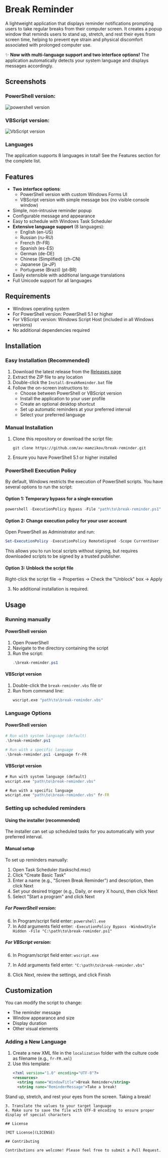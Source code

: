 # Break Reminder

A lightweight application that displays reminder notifications prompting users to take regular breaks from their computer screen. It creates a popup window that reminds users to stand up, stretch, and rest their eyes from screen time, helping to prevent eye strain and physical discomfort associated with prolonged computer use.

✨ **Now with multi-language support and two interface options!** The application automatically detects your system language and displays messages accordingly.

## Screenshots

### PowerShell version:

![powershell version](screenshots/ps.png)

### VBScript version:

![VbScript version](screenshots/vb.png)

### Languages
The application supports 8 languages in total! See the Features section for the complete list.

## Features

- **Two interface options**:
  - PowerShell version with custom Windows Forms UI
  - VBScript version with simple message box (no visible console window)
- Simple, non-intrusive reminder popup
- Configurable message and appearance
- Easy to schedule with Windows Task Scheduler
- **Extensive language support** (8 languages):
  - English (en-US)
  - Russian (ru-RU)
  - French (fr-FR)
  - Spanish (es-ES)
  - German (de-DE)
  - Chinese (Simplified) (zh-CN)
  - Japanese (ja-JP)
  - Portuguese (Brazil) (pt-BR)
- Easily extensible with additional language translations
- Full Unicode support for all languages

## Requirements

- Windows operating system
- For PowerShell version: PowerShell 5.1 or higher
- For VBScript version: Windows Script Host (included in all Windows versions)
- No additional dependencies required

## Installation

### Easy Installation (Recommended)

1. Download the latest release from the [Releases page](https://github.com/av-mamzikov/break-reminder/releases)
2. Extract the ZIP file to any location
3. Double-click the `Install-BreakReminder.bat` file
4. Follow the on-screen instructions to:
   - Choose between PowerShell or VBScript version
   - Install the application to your user profile
   - Create an optional desktop shortcut
   - Set up automatic reminders at your preferred interval
   - Select your preferred language

### Manual Installation

1. Clone this repository or download the script file:
   ```
   git clone https://github.com/av-mamzikov/break-reminder.git
   ```
2. Ensure you have PowerShell 5.1 or higher installed

### PowerShell Execution Policy

By default, Windows restricts the execution of PowerShell scripts. You have several options to run the script:

#### Option 1: Temporary bypass for a single execution

```powershell
powershell -ExecutionPolicy Bypass -File "path\to\break-reminder.ps1"
```

#### Option 2: Change execution policy for your user account

Open PowerShell as Administrator and run:

```powershell
Set-ExecutionPolicy -ExecutionPolicy RemoteSigned -Scope CurrentUser
```

This allows you to run local scripts without signing, but requires downloaded scripts to be signed by a trusted publisher.

#### Option 3: Unblock the script file

Right-click the script file → Properties → Check the "Unblock" box → Apply

3. No additional installation is required.

## Usage

### Running manually

#### PowerShell version
1. Open PowerShell
2. Navigate to the directory containing the script
3. Run the script:
   ```powershell
   .\break-reminder.ps1
   ```

#### VBScript version
1. Double-click the `break-reminder.vbs` file
   or
2. Run from command line:
   ```cmd
   wscript.exe "path\to\break-reminder.vbs"
   ```

### Language Options

#### PowerShell version
```powershell
# Run with system language (default)
.\break-reminder.ps1

# Run with a specific language
.\break-reminder.ps1 -Language fr-FR
```

#### VBScript version
```cmd
# Run with system language (default)
wscript.exe "path\to\break-reminder.vbs"

# Run with a specific language
wscript.exe "path\to\break-reminder.vbs" fr-FR
```

### Setting up scheduled reminders

#### Using the installer (recommended)
The installer can set up scheduled tasks for you automatically with your preferred interval.

#### Manual setup
To set up reminders manually:

1. Open Task Scheduler (taskschd.msc)
2. Click "Create Basic Task"
3. Enter a name (e.g., "Screen Break Reminder") and description, then click Next
4. Set your desired trigger (e.g., Daily, or every X hours), then click Next
5. Select "Start a program" and click Next

##### For PowerShell version:
6. In Program/script field enter: `powershell.exe`
7. In Add arguments field enter: `-ExecutionPolicy Bypass -WindowStyle Hidden -File "C:\path\to\break-reminder.ps1"`

##### For VBScript version:
6. In Program/script field enter: `wscript.exe`
7. In Add arguments field enter: `"C:\path\to\break-reminder.vbs"`

8. Click Next, review the settings, and click Finish

## Customization

You can modify the script to change:
- The reminder message
- Window appearance and size
- Display duration
- Other visual elements

### Adding a New Language

1. Create a new XML file in the `localization` folder with the culture code as filename (e.g., `fr-FR.xml`)
2. Use this template:
   ```xml
   <?xml version="1.0" encoding="UTF-8"?>
   <resources>
     <string name="WindowTitle">Break Reminder</string>
     <string name="ReminderMessage">Take a break!

Stand up, stretch, and rest your eyes from the screen.</string>
     <string name="CloseButtonText">Taking a break!</string>
   </resources>
   ```
3. Translate the values to your target language
4. Make sure to save the file with UTF-8 encoding to ensure proper display of special characters

## License

[MIT License](LICENSE)

## Contributing

Contributions are welcome! Please feel free to submit a Pull Request.
